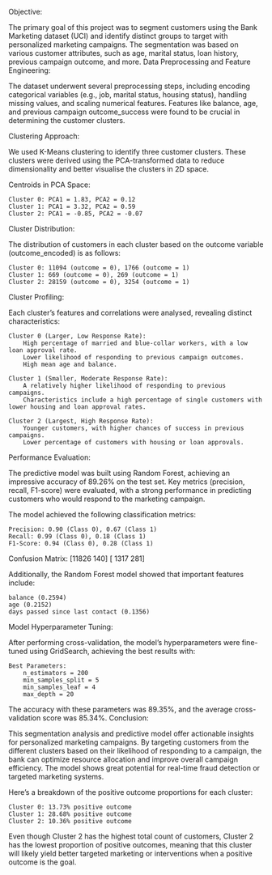 Objective:

The primary goal of this project was to segment customers using the Bank Marketing dataset (UCI) and identify distinct groups to target with personalized marketing campaigns. The segmentation was based on various customer attributes, such as age, marital status, loan history, previous campaign outcome, and more.
Data Preprocessing and Feature Engineering:

The dataset underwent several preprocessing steps, including encoding categorical variables (e.g., job, marital status, housing status), handling missing values, and scaling numerical features. Features like balance, age, and previous campaign outcome_success were found to be crucial in determining the customer clusters.

Clustering Approach:

We used K-Means clustering to identify three customer clusters. These clusters were derived using the PCA-transformed data to reduce dimensionality and better visualise the clusters in 2D space.

Centroids in PCA Space:

    Cluster 0: PCA1 = 1.83, PCA2 = 0.12
    Cluster 1: PCA1 = 3.32, PCA2 = 0.59
    Cluster 2: PCA1 = -0.85, PCA2 = -0.07

Cluster Distribution:

The distribution of customers in each cluster based on the outcome variable (outcome_encoded) is as follows:

    Cluster 0: 11094 (outcome = 0), 1766 (outcome = 1)
    Cluster 1: 669 (outcome = 0), 269 (outcome = 1)
    Cluster 2: 28159 (outcome = 0), 3254 (outcome = 1)

Cluster Profiling:

Each cluster’s features and correlations were analysed, revealing distinct characteristics:

    Cluster 0 (Larger, Low Response Rate):
        High percentage of married and blue-collar workers, with a low loan approval rate.
        Lower likelihood of responding to previous campaign outcomes.
        High mean age and balance.
        
    Cluster 1 (Smaller, Moderate Response Rate):
        A relatively higher likelihood of responding to previous campaigns.
        Characteristics include a high percentage of single customers with lower housing and loan approval rates.
        
    Cluster 2 (Largest, High Response Rate):
        Younger customers, with higher chances of success in previous campaigns.
        Lower percentage of customers with housing or loan approvals.

Performance Evaluation:

The predictive model was built using Random Forest, achieving an impressive accuracy of 89.26% on the test set. Key metrics (precision, recall, F1-score) were evaluated, with a strong performance in predicting customers who would respond to the marketing campaign.

The model achieved the following classification metrics:

    Precision: 0.90 (Class 0), 0.67 (Class 1)
    Recall: 0.99 (Class 0), 0.18 (Class 1)
    F1-Score: 0.94 (Class 0), 0.28 (Class 1)

Confusion Matrix:
[11826   140]
[ 1317   281]

Additionally, the Random Forest model showed that important features include:

    balance (0.2594)
    age (0.2152)
    days passed since last contact (0.1356)

Model Hyperparameter Tuning:

After performing cross-validation, the model’s hyperparameters were fine-tuned using GridSearch, achieving the best results with:

    Best Parameters:
        n_estimators = 200
        min_samples_split = 5
        min_samples_leaf = 4
        max_depth = 20

The accuracy with these parameters was 89.35%, and the average cross-validation score was 85.34%.
Conclusion:

This segmentation analysis and predictive model offer actionable insights for personalized marketing campaigns. By targeting customers from the different clusters based on their likelihood of responding to a campaign, the bank can optimize resource allocation and improve overall campaign efficiency. The model shows great potential for real-time fraud detection or targeted marketing systems.

Here’s a breakdown of the positive outcome proportions for each cluster:

    Cluster 0: 13.73% positive outcome
    Cluster 1: 28.68% positive outcome
    Cluster 2: 10.36% positive outcome

Even though Cluster 2 has the highest total count of customers, Cluster 2 has the lowest proportion of positive outcomes, meaning that this cluster will likely yield better targeted marketing or interventions when a positive outcome is the goal.
